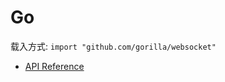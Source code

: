 # Go

载入方式:
```import "github.com/gorilla/websocket"```

* [API Reference](http://godoc.org/github.com/shopex/prism-go)